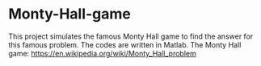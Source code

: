 # Monty-Hall-game
This project simulates the famous Monty Hall game to find the answer for this famous problem. 
The codes are written in Matlab. 
The Monty Hall game: https://en.wikipedia.org/wiki/Monty_Hall_problem 
